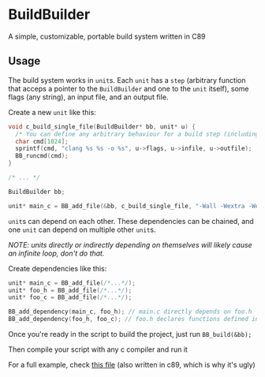 # BuildBuilder
A simple, customizable, portable build system written in C89

## Usage
The build system works in `unit`s.
Each `unit` has a `step` (arbitrary function that acceps a pointer to the `BuildBuilder` and one to the `unit` itself), some flags (any string), an input file, and an output file.

Create a new `unit` like this:

```c
void c_build_single_file(BuildBuilder* bb, unit* u) {
  /* You can define any arbitrary behaviour for a build step (including having none at all) */
  char cmd[1024];
  sprintf(cmd, "clang %s %s -o %s", u->flags, u->infile, u->outfile);
  BB_runcmd(cmd);
}

/* ... */

BuildBuilder bb;

unit* main_c = BB_add_file(&bb, c_build_single_file, "-Wall -Wextra -Werror", "./src/main.c", "./main");
```

`unit`s can depend on each other. 
These dependencies can be chained, and one `unit` can depend on multiple other `unit`s. 

*NOTE: units directly or indirectly depending on themselves will likely cause an infinite loop, don't do that.*

Create dependencies like this:
```c
unit* main_c = BB_add_file(/*...*/);
unit* foo_h = BB_add_file(/*...*/);
unit* foo_c = BB_add_file(/*...*/);

BB_add_dependency(main_c, foo_h); // main.c directly depends on foo.h
BB_add_dependency(foo_h, foo_c); // foo.h declares functions defined in foo.c
```

Once you're ready in the script to build the project, just run `BB_build(&bb);`

Then compile your script with any c compiler and run it

For a full example, check [this file](example/build.c) (also written in c89, which is why it's ugly)
